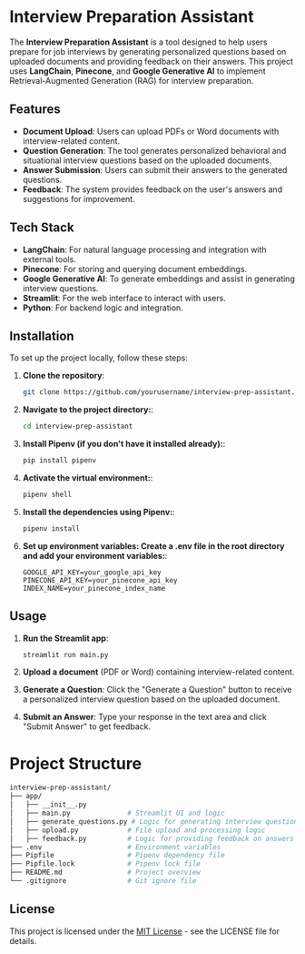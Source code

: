 # Interview Preparation Assistant

The **Interview Preparation Assistant** is a tool designed to help users prepare for job interviews by generating personalized questions based on uploaded documents and providing feedback on their answers. This project uses **LangChain**, **Pinecone**, and **Google Generative AI** to implement Retrieval-Augmented Generation (RAG) for interview preparation.

## Features

- **Document Upload**: Users can upload PDFs or Word documents with interview-related content.
- **Question Generation**: The tool generates personalized behavioral and situational interview questions based on the uploaded documents.
- **Answer Submission**: Users can submit their answers to the generated questions.
- **Feedback**: The system provides feedback on the user's answers and suggestions for improvement.

## Tech Stack

- **LangChain**: For natural language processing and integration with external tools.
- **Pinecone**: For storing and querying document embeddings.
- **Google Generative AI**: To generate embeddings and assist in generating interview questions.
- **Streamlit**: For the web interface to interact with users.
- **Python**: For backend logic and integration.

## Installation

To set up the project locally, follow these steps:

1. **Clone the repository**:
   ```bash
   git clone https://github.com/yourusername/interview-prep-assistant.git
2. **Navigate to the project directory:**:
   ```bash
   cd interview-prep-assistant
3. **Install Pipenv (if you don't have it installed already):**:
   ```bash
   pip install pipenv
4. **Activate the virtual environment:**:
   ```bash
   pipenv shell
5. **Install the dependencies using Pipenv:**:
   ```bash
   pipenv install
6. **Set up environment variables: Create a .env file in the root directory and add your environment variables:**:
   ```env
   GOOGLE_API_KEY=your_google_api_key
   PINECONE_API_KEY=your_pinecone_api_key
   INDEX_NAME=your_pinecone_index_name
## Usage

1. **Run the Streamlit app**:
   ```bash
   streamlit run main.py
2. **Upload a document** (PDF or Word) containing interview-related content.
  
3. **Generate a Question**: Click the "Generate a Question" button to receive a personalized interview question based on the uploaded document.
  
4. **Submit an Answer**: Type your response in the text area and click "Submit Answer" to get feedback.

# Project Structure

```bash
interview-prep-assistant/
├── app/
│   ├── __init__.py
│   ├── main.py              # Streamlit UI and logic
│   ├── generate_questions.py # Logic for generating interview questions
│   ├── upload.py            # File upload and processing logic
│   ├── feedback.py          # Logic for providing feedback on answers
├── .env                     # Environment variables
├── Pipfile                  # Pipenv dependency file
├── Pipfile.lock             # Pipenv lock file
├── README.md                # Project overview
└── .gitignore               # Git ignore file
```

## License

This project is licensed under the [MIT License](LICENSE) - see the LICENSE file for details.

